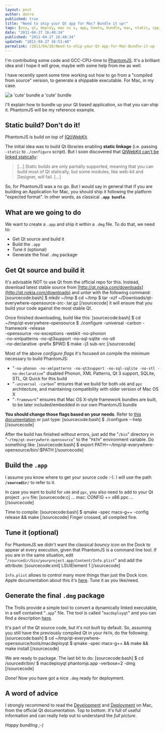 ```yaml
---
layout: post
author: detro
published: true
title: "Need to ship your Qt app for Mac? Bundle it up!"
tags: [osx, qt, deploy, mac os x, app, howto, bundle, mac, static, cpp, linkage]
date: "2011-04-27 16:40:34"
published: "2011-04-27 16:40:34"
updated: "2011-04-27 16:51:40"
permalink: /2011/04/28/Need-to-ship-your-Qt-app-for-Mac-Bundle-it-up
---
```


I'm contributing some code and GCC-CPU-time to [PhantomJS](https://github.com/ariya/phantomjs). It's a brilliant idea and I hope it will grow, maybe with some help from me as well.

I have recently spent some time working out how to go from a "compiled from source" version, to generate a shippable executable. For Mac, in my case.

<div class="img">
<img src="http://i.ehow.co.uk/images/a04/j8/5h/fold-cute-origami-gift-box-800x800.jpg" alt="a 'cute' bundle" />
a 'cute' bundle
</div>

I'll explain how to bundle up your Qt based application, so that you can ship it. PhantomJS will be my reference example.

## Static build? Don't do it!
PhantomJS is build on top of [(Qt)WebKit](http://trac.webkit.org/wiki/QtWebKit). 

The initial idea was to build Qt libraries enabling **static linkage** (i.e. passing `-static` to `./configure` script). But I soon discovered that [QtWebKit can't be linked statically](http://doc.trolltech.com/4.7/developing-on-mac.html#building-qt-statically):
<blockquote>
[...] Static builds are only partially supported, meaning that you can build most of Qt statically, but some modules, like web-kit and Designer, will fail. [...]
</blockquote>

So, for PhantomJS was a no go. But I would say in general that if you are building an Application for Mac, you should ship it following the platform "expected format". In other words, as classical **`.app bundle`**.

## What are we going to do
We want to create a `.app` and ship it within a `.dmg` file. To do that, we need to:
* Get Qt source and build it
* Build the `.app`
* Tune it (optional)
* Generate the final `.dmg` package

## Get Qt source and build it
It's advisable NOT to use Qt from the official repo for this. Instead, download latest stable source from [http://qt.nokia.com/downloads](http://qt.nokia.com/downloads) and _untar_ with the following command:
[sourcecode:bash]
$ mkdir ~/tmp
$ cd ~/tmp
$ tar -xzf ~/Downloads/qt-everywhere-opensource-src-<latest stable>.tar.gz 
[/sourcecode]
it will ensure that you build your code against the most stable Qt.

Once finished downloading, build like this:
[sourcecode:bash]
$ cd ~/tmp/qt-everywhere-opensource
$ ./configure -universal -carbon -framework -release \
   -opensource -no-exceptions -webkit -no-phonon \
   -no-xmlpatterns -no-qt3support -no-sql-sqlite -no-stl \
   -no-declarative -prefix $PWD
$ make -j3 sub-src
[/sourcecode]

Most of the above _configure flags_ it's focused on compile the minimum necessary to build PhantomJS:

* "`-no-phonon -no-xmlpatterns -no-qt3support -no-sql-sqlite -no-stl -no-declarative`" disabled Phonon, XML Patterns, Qt 3 support, SQLite, STL, Qt Quick for this build
* "`-universal -carbon`" ensures that we build for both `x86` and `ppc` architecture, and maintaining compatibility with older version of Mac OS X
* "`-framework`" ensures that Mac OS X-style framework bundles are built, to be later included/embedded in our own PhantomJS bundle

**You should change those flags based on your needs**. Refer to [this documentation](http://doc.trolltech.com/4.7/configure-options.html) or just type:
[sourcecode:bash]
$ ./configure --help
[/sourcecode]

After the build has finished without errors, just add the "`/bin`" directory in "`~/tmp/qt-everywhere-opensource`" to the "`PATH`" environment variable. Do something like:
[sourcecode:bash]
$ export PATH=~/tmp/qt-everywhere-opensource/bin/:$PATH
[/sourcecode]

## Build the `.app`
I assume you know where to get your source code :-). I will use the path **`/sourcedir/`** to refer to it.

In case you want to build for `x86` and `ppc`, you also need to add to your Qt project `.pro` file:
[sourcecode:c]
...
mac: CONFIG += x86 ppc
...
[/sourcecode]

Time to compile:
[sourcecode:bash]
$ qmake -spec macx-g++ -config release && make
[/sourcecode]
Finger crossed, all compiled fine.

## Tune it (optional)
For PhantomJS we didn't want the classical _bouncy icon_ on the Dock to appear at every execution, given that PhantomJS is a command line tool. If you are in the same situation, edit "`/sourcedir/bin/yourproject.app/Content/Info.plist`" and add the attribute:
[sourcecode:xml]
<key>LSUIElement</key>
<string>1</string>
[/sourcecode]

`Info.plist` allows to control many more things than just the Dock icon. Apple documentation about this it's [here](http://developer.apple.com/library/mac/#documentation/MacOSX/Conceptual/BPRuntimeConfig/000-Introduction/introduction.html). Tune it as you like/need.

## Generate the final `.dmg` package
The Trolls provide a simple tool to convert a dynamically linked executable, in a self contained "`.app`" file. The tool is called "`macdeployqt`" and you can find a description [here](http://doc.qt.nokia.com/4.7/deployment-mac.html#the-mac-deployment-tool).

It's part of the Qt source code, but it's not built by default. So, assuming you still have the previously compiled Qt in your `PATH`, do the following:
[sourcecode:bash]
$ cd ~/tmp/qt-everywhere-opensource/tools/macdeployqt
$ qmake -spec macx-g++ && make && make install
[/sourcecode]

We are ready to package. The last bit to do:
[sourcecode:bash]
$ cd /sourcedir/bin/
$ macdeployqt phantomjs.app -verbose=2 -dmg
[/sourcecode]

*Done!* Now you have got a nice `.dmg` ready for deployment.

## A word of advice
I strongly recommend to read the [Development](http://doc.trolltech.com/4.7/developing-on-mac.html) and [Deployment](http://doc.qt.nokia.com/4.7/deployment-mac.html) on Mac, from the official Qt documentation. Top to bottom. It's full of useful information and can really help out to understand the _full picture_.

_Happy bundling ;-)_
